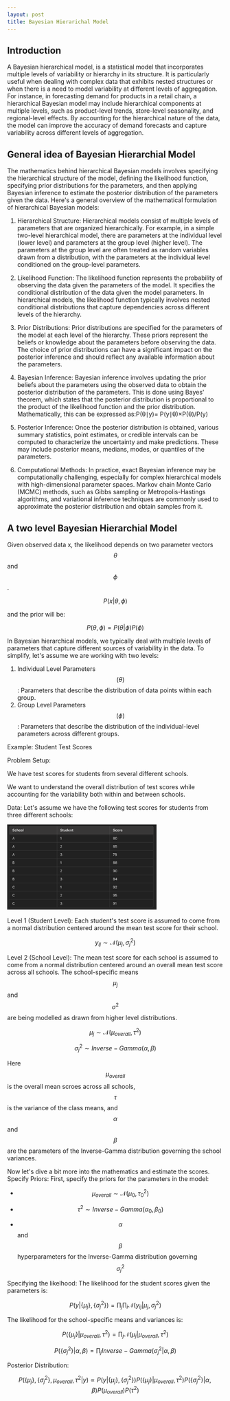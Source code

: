 ```yaml
---
layout: post
title: Bayesian Hierarichal Model
---
```


## Introduction
A Bayesian hierarchical model, is a statistical model that incorporates multiple levels of variability or hierarchy in its structure. It is particularly useful when dealing with complex data that exhibits nested structures or when there is a need to model variability at different levels of aggregation.
For instance, in forecasting demand for products in a retail chain, a hierarchical Bayesian model may include hierarchical components at multiple levels, such as product-level trends, store-level seasonality, and regional-level effects. By accounting for the hierarchical nature of the data, the model can improve the accuracy of demand forecasts and capture variability across different levels of aggregation.

## General idea of Bayesian Hierarchial Model
The mathematics behind hierarchical Bayesian models involves specifying the hierarchical structure of the model, defining the likelihood function, specifying prior distributions for the parameters, and then applying Bayesian inference to estimate the posterior distribution of the parameters given the data.
Here's a general overview of the mathematical formulation of hierarchical Bayesian models:
1. Hierarchical Structure: Hierarchical models consist of multiple levels of parameters that are organized hierarchically. For example, in a simple two-level hierarchical model, there are parameters at the individual level (lower level) and parameters at the group level (higher level). The parameters at the group level are often treated as random variables drawn from a distribution, with the parameters at the individual level conditioned on the group-level parameters.

2. Likelihood Function: The likelihood function represents the probability of observing the data given the parameters of the model. It specifies the conditional distribution of the data given the model parameters. In hierarchical models, the likelihood function typically involves nested conditional distributions that capture dependencies across different levels of the hierarchy.

3. Prior Distributions: Prior distributions are specified for the parameters of the model at each level of the hierarchy. These priors represent the beliefs or knowledge about the parameters before observing the data. The choice of prior distributions can have a significant impact on the posterior inference and should reflect any available information about the parameters.

4. Bayesian Inference: Bayesian inference involves updating the prior beliefs about the parameters using the observed data to obtain the posterior distribution of the parameters. This is done using Bayes' theorem, which states that the posterior distribution is proportional to the product of the likelihood function and the prior distribution. Mathematically, this can be expressed as:P(θ∣y)= P(y∣θ)×P(θ)/P(y)

5. Posterior Inference: Once the posterior distribution is obtained, various summary statistics, point estimates, or credible intervals can be computed to characterize the uncertainty and make predictions. These may include posterior means, medians, modes, or quantiles of the parameters.

6. Computational Methods: In practice, exact Bayesian inference may be computationally challenging, especially for complex hierarchical models with high-dimensional parameter spaces. Markov chain Monte Carlo (MCMC) methods, such as Gibbs sampling or Metropolis-Hastings algorithms, and variational inference techniques are commonly used to approximate the posterior distribution and obtain samples from it.

## A two level Bayesian Hierarchial Model
Given observed data x, the likelihood depends on two parameter vectors  $$ \theta $$ and $$ \phi $$.

$$ P(x| \theta,\phi) $$

and the prior will be:

$$ P(\theta, \phi) = P(\theta | \phi) P(\phi) $$

In Bayesian hierarchical models, we typically deal with multiple levels of parameters that capture different sources of variability in the data. To simplify, let's assume we are working with two levels:

1. Individual Level Parameters $$ (\theta)$$: Parameters that describe the distribution of data points within each group.
2. Group Level Parameters $$(\phi)$$: Parameters that describe the distribution of the individual-level parameters across different groups.

Example: Student Test Scores

Problem Setup:

We have test scores for students from several different schools.

We want to understand the overall distribution of test scores while accounting for the variability both within and between schools.

Data:
Let's assume we have the following test scores for students from three different schools:

<img width="348" alt="image" src="https://raw.githubusercontent.com/sanketg186/sanketg186.github.io/master/images/school_data.png">

Level 1 (Student Level): Each student's test score is assumed to come from a normal distribution centered around the mean test score for their school.

$$ y_{ij} \sim  \mathcal{N} (\mu _{j},\sigma^{2}_{j}) $$

Level 2 (School Level): The mean test score for each school is assumed to come from a normal distribution centered around an overall mean test score across all schools. The school-specific means $$ \mu_{j}$$ and $$ \sigma^{2}$$ are being modelled as drawn from higher level distributions.

$$ \mu_{j} \sim \mathcal{N}(\mu_{overall},\tau^{2})$$

$$\sigma_{j}^{2} \sim Inverse-Gamma(\alpha,\beta)$$

Here $$ \mu_{overall}$$ is the overall mean scroes across all schools, $$ \tau $$ is the variance of the class means, and $$\alpha$$ and $$\beta$$ are the parameters of the Inverse-Gamma distribution governing the school variances.

Now let's dive a bit more into the mathematics and estimate the scores.
Specify Priors:
First, specify the priors for the parameters in the model:

* $$ \mu_{overall} \sim \mathcal{N}(\mu_{0},\tau^{2}_{0})$$

* $$\tau^{2} \sim Inverse-Gamma(\alpha_{0},\beta_{0}) $$

*  $$ \alpha $$ and $$ \beta $$ hyperparameters for the Inverse-Gamma distribution governing $$ \sigma_{j}^{2} $$

Specifying the likelhood:
The likelihood for the student scores given the parameters is:

$$ P(y | \{\mu_{j}\},\{\sigma_{j}^{2}\}) = \prod_{j}\prod_{i} \mathcal{N}(y_{ij} | \mu _{j},\sigma^{2}_{j}) $$

The likelihood for the school-specific means and variances is:

$$ P(\{\mu_{j}\} | \mu_{overall},\tau^2) = \prod_{j} \mathcal{N}(\mu_{j} | \mu _{overall},\tau^{2}) $$

$$ P(\{\sigma_{j}^2\}| \alpha,\beta) = \prod_{j}Inverse-Gamma (\sigma_{j}^{2} | \alpha, \beta)$$

Posterior Distribution:

$$ P(\{ \mu_{j}\},\{\sigma_{j}^{2} \},\mu_{overall},\tau^2|y) \propto P(y | \{\mu_{j}\},\{\sigma_{j}^{2}\})  P(\{\mu_{j}\} | \mu_{overall},\tau^2) P(\{\sigma_{j}^2\}| \alpha,\beta) P(\mu_{overall}) P(\tau^{2}) $$

